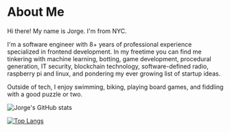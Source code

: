 # About Me
Hi there! My name is Jorge. I'm from NYC.

I'm a software engineer with 8+ years of professional experience specialized in frontend development. 
In my freetime you can find me tinkering with machine learning, botting, game development, procedural generation, IT security, 
blockchain technology, software-defined radio, raspberry pi and linux, and pondering my ever growing list of startup ideas.

Outside of tech, I enjoy swimming, biking, playing board games, and fiddling with a good puzzle or two.

![Jorge's GitHub stats](https://github-readme-stats.vercel.app/api?username=codenameyau&show_icons=true&count_private=true&theme=monokai&include_all_commits=true&hide=contribs)

[![Top Langs](https://github-readme-stats.vercel.app/api/top-langs/?username=codenameyau&theme=monokai&langs_count=3)](https://github.com/codenameyau/github-readme-stats)
